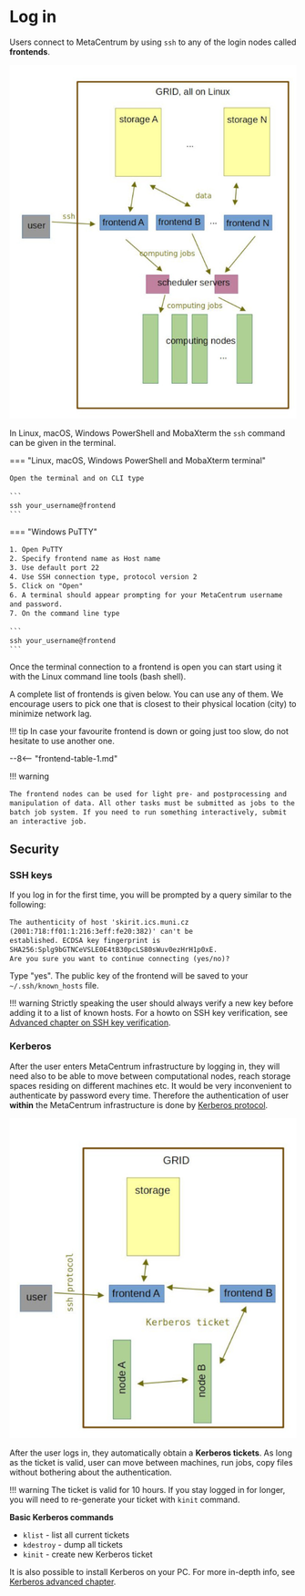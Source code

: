 # Log in

Users connect to MetaCentrum by using `ssh` to any of the login nodes called **frontends**.

![Grid overall scheme](grid-overall-scheme.jpg)

In Linux, macOS, Windows PowerShell and MobaXterm the `ssh` command can be given in the terminal.

=== "Linux, macOS, Windows PowerShell and MobaXterm terminal"

    Open the terminal and on CLI type

    ```
    ssh your_username@frontend
    ```

=== "Windows PuTTY"

    1. Open PuTTY
    2. Specify frontend name as Host name
    3. Use default port 22
    4. Use SSH connection type, protocol version 2
    5. Click on "Open"
    6. A terminal should appear prompting for your MetaCentrum username and password.
    7. On the command line type

    ```
    ssh your_username@frontend
    ```

Once the terminal connection to a frontend is open you can start using it with the Linux command line tools (bash shell).

A complete list of frontends is given below. You can use any of them. We encourage users to pick one that is closest to their physical location (city) to minimize network lag.

!!! tip
    In case your favourite frontend is down or going just too slow, do not hesitate to use another one.   

--8<-- "frontend-table-1.md"

!!! warning

    The frontend nodes can be used for light pre- and postprocessing and manipulation of data. All other tasks must be submitted as jobs to the batch job system. If you need to run something interactively, submit an interactive job.

## Security

### SSH keys

If you log in for the first time, you will be prompted by a query similar to the following:

    The authenticity of host 'skirit.ics.muni.cz (2001:718:ff01:1:216:3eff:fe20:382)' can't be
    established. ECDSA key fingerprint is SHA256:Splg9bGTNCeVSLE0E4tB30pcLS80sWuv0ezHrH1p0xE.
    Are you sure you want to continue connecting (yes/no)?

Type "yes". The public key of the frontend will be saved to your `~/.ssh/known_hosts` file.

!!! warning
    Strictly speaking the user should always verify a new key before adding it to a list of known hosts. For a howto on SSH key verification, see [Advanced chapter on SSH key verification](/advanced/connect-auth/).

### Kerberos 

After the user enters MetaCentrum infrastructure by logging in, they will need also to be able to move between computational nodes, reach storage spaces residing on different machines etc. It would be very inconvenient to authenticate by password every time. Therefore the authentication of user **within** the MetaCentrum infrastructure is done by [Kerberos protocol](https://en.wikipedia.org/wiki/Kerberos_(protocol)).

![Grid security protocols scheme](grid-ssh-kerberos.jpg)

After the user logs in, they automatically obtain a **Kerberos tickets**. As long as the ticket is valid, user can move between machines, run jobs, copy files without bothering about the authentication.

!!! warning
    The ticket is valid for 10 hours. If you stay logged in for longer, you will need to re-generate your ticket with `kinit` command.

**Basic Kerberos commands**

- `klist`  - list all current tickets
- `kdestroy` - dump all tickets
- `kinit` - create new Kerberos ticket

It is also possible to install Kerberos on your PC. For more in-depth info, see [Kerberos advanced chapter](/advanced/kerberos).


